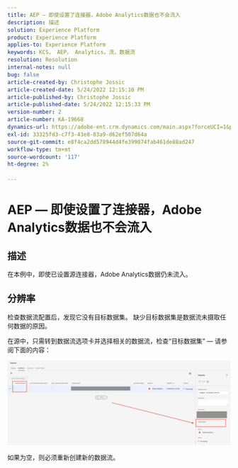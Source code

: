 ```yaml
---
title: AEP — 即使设置了连接器，Adobe Analytics数据也不会流入
description: 描述
solution: Experience Platform
product: Experience Platform
applies-to: Experience Platform
keywords: KCS， AEP， Analytics，流，数据流
resolution: Resolution
internal-notes: null
bug: false
article-created-by: Christophe Jossic
article-created-date: 5/24/2022 12:15:10 PM
article-published-by: Christophe Jossic
article-published-date: 5/24/2022 12:15:33 PM
version-number: 2
article-number: KA-19668
dynamics-url: https://adobe-ent.crm.dynamics.com/main.aspx?forceUCI=1&pagetype=entityrecord&etn=knowledgearticle&id=a9ac5123-5bdb-ec11-a7b6-0022480b01c6
exl-id: 33325fd3-c7f3-43e8-83a9-d62ef507d64a
source-git-commit: e8f4ca2dd578944d4fe399074fab461de88ad247
workflow-type: tm+mt
source-wordcount: '117'
ht-degree: 2%

---
```


# AEP — 即使设置了连接器，Adobe Analytics数据也不会流入

## 描述


在本例中，即使已设置源连接器，Adobe Analytics数据仍未流入。


## 分辨率


检查数据流配置后，发现它没有目标数据集。 缺少目标数据集是数据流未摄取任何数据的原因。

在源中，只需转到数据流选项卡并选择相关的数据流，检查“目标数据集” — 请参阅下面的内容：

![](assets/6dcf5ee4-5adb-ec11-a7b6-0022480b01c6.png)



















如果为空，则必须重新创建新的数据流。
